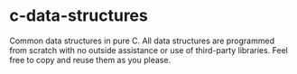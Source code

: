 # c-data-structures
Common data structures in pure C. All data structures are programmed from scratch with no outside assistance or use of third-party libraries. Feel free to copy and reuse them as you please. 
